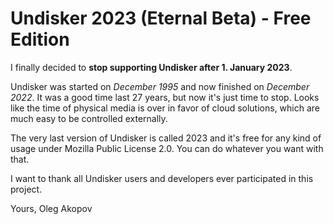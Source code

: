 # Undisker 2023 (Eternal Beta) - Free Edition

I finally decided to **stop supporting Undisker after 1. January 2023**.

Undisker was started on *December 1995* and now finished on *December 2022*. It was a good time last 27 years, but now it's just time to stop. Looks like the time of physical media is over in favor of cloud solutions, which are much easy to be controlled externally.  

The very last version of Undisker is called 2023 and it's free for any kind of usage under Mozilla Public License 2.0. You can do whatever you want with that.

I want to thank all Undisker users and developers ever participated in this project.

Yours,
Oleg Akopov
